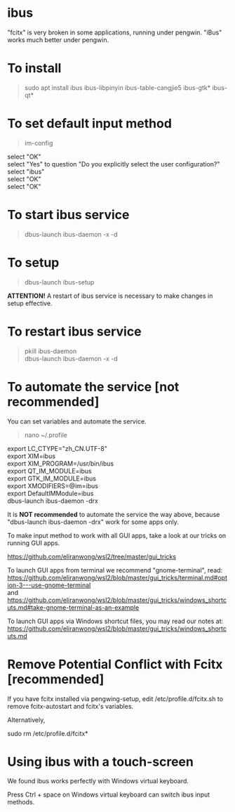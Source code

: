 
# ibus

"fcitx" is very broken in some applications, running under pengwin.  "iBus" works much better under pengwin.

# To install

> sudo apt install ibus ibus-libpinyin ibus-table-cangjie5 ibus-gtk* ibus-qt*

# To set default input method

> im-config

select "OK"<br>
select "Yes" to question "Do you explicitly select the user configuration?"<br>
select "ibus"<br>
select "OK"<br>
select "OK"<br>

# To start ibus service

> dbus-launch ibus-daemon -x -d

# To setup

> dbus-launch ibus-setup

<b>ATTENTION!</b> A restart of ibus service is necessary to make changes in setup effective.

# To restart ibus service

> pkill ibus-daemon<br>
> dbus-launch ibus-daemon -x -d

# To automate the service [not recommended]

You can set variables and automate the service.

> nano ~/.profile

export LC_CTYPE="zh_CN.UTF-8"<br>
export XIM=ibus<br>
export XIM_PROGRAM=/usr/bin/ibus<br>
export QT_IM_MODULE=ibus<br>
export GTK_IM_MODULE=ibus<br>
export XMODIFIERS=@im=ibus<br>
export DefaultIMModule=ibus<br>
dbus-launch ibus-daemon -drx<br>

It is <b>NOT recommended</b> to automate the service the way above, because "dbus-launch ibus-daemon -drx" work for some apps only.

To make input method to work with all GUI apps, take a look at our tricks on running GUI apps.

https://github.com/eliranwong/wsl2/tree/master/gui_tricks

To launch GUI apps from terminal we recommend "gnome-terminal", read:<br>
https://github.com/eliranwong/wsl2/blob/master/gui_tricks/terminal.md#option-3---use-gnome-terminal<br>
and<br>
https://github.com/eliranwong/wsl2/blob/master/gui_tricks/windows_shortcuts.md#take-gnome-terminal-as-an-example

To launch GUI apps via Windows shortcut files, you may read our notes at:<br>
https://github.com/eliranwong/wsl2/blob/master/gui_tricks/windows_shortcuts.md

# Remove Potential Conflict with Fcitx [recommended]

If you have fcitx installed via pengwing-setup, edit /etc/profile.d/fcitx.sh to remove fcitx-autostart and fcitx's variables.

Alternatively,

sudo rm /etc/profile.d/fcitx*

# Using ibus with a touch-screen

We found ibus works perfectly with Windows virtual keyboard.

Press Ctrl + space on Windows virtual keyboard can switch ibus input methods.

